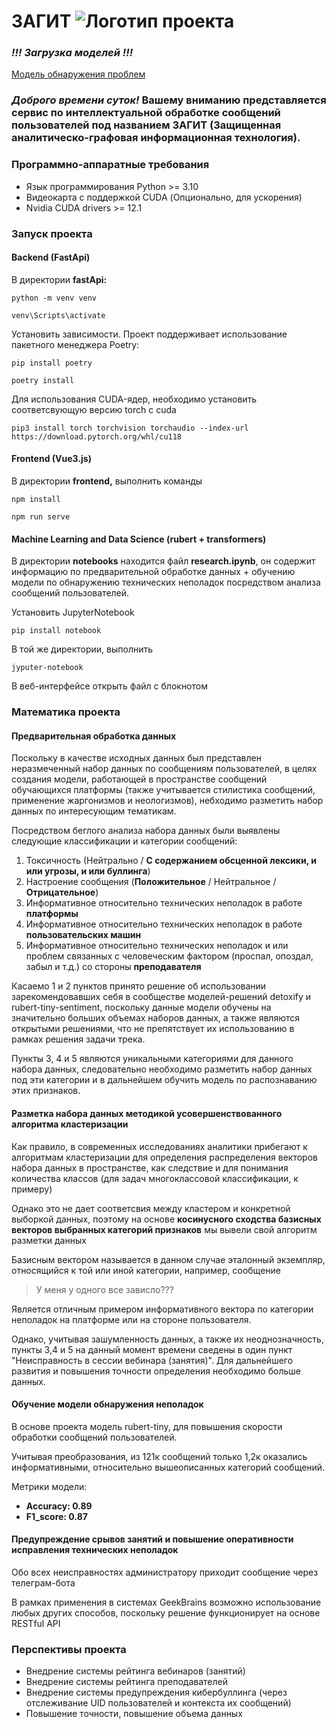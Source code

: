 # ЗАГИТ ![Логотип проекта](voice.png)

### *!!! Загрузка моделей !!!*

[Модель обнаружения проблем](https://downloader.disk.yandex.ru/disk/06f7f54d1fa80658517fde408700dec12bdaf9bfb13d8d799b301905056b4e12/662dc005/LNSgGX-_DPru2p3UujvUJanr6PFhsbEgw34nEektLhQrTgpLcPrZR40QiZXji9LG8qKT_G1d9elE6w7tPPGIIA%3D%3D?uid=0&filename=tiny_ready.rar&disposition=attachment&hash=Dggc4Bpf3czvJlx8BmIpepusWLSqC65JXSgQLc9nShWziI0ZaJmVCJkyiOTDW/Pwq/J6bpmRyOJonT3VoXnDag%3D%3D&limit=0&content_type=application%2Fx-rar&owner_uid=255254077&fsize=109000489&hid=bbd7cba9c737f9e418ae7b390510ff74&media_type=compressed&tknv=v2)

### *Доброго времени суток!* **Вашему вниманию** представляется сервис по интеллектуальной обработке сообщений пользователей под названием ЗАГИТ (Защищенная аналитическо-графовая информационная технология).

### Программно-аппаратные требования

* Язык программирования Python >= 3.10
* Видеокарта с поддержкой CUDA (Опционально, для ускорения)
* Nvidia CUDA drivers >= 12.1

### Запуск проекта

#### Backend (FastApi)

В директории **fastApi:**

`python -m venv venv`

`venv\Scripts\activate`

Установить зависимости. Проект поддерживает использование пакетного менеджера Poetry:

`pip install poetry`

`poetry install`

Для использования CUDA-ядер, необходимо установить соответсвующую версию torch с cuda

`pip3 install torch torchvision torchaudio --index-url https://download.pytorch.org/whl/cu118`

#### Frontend (Vue3.js)

В директории **frontend,** выполнить команды

`npm install`

`npm run serve`

#### Machine Learning and Data Science (rubert + transformers)

В директории **notebooks** находится файл **research.ipynb**, он содержит информацию по предварительной обработке данных + обучению модели по обнаружению технических неполадок посредством анализа сообщений пользователей.

Установить JupyterNotebook

`pip install notebook`

В той же директории, выполнить

`jyputer-notebook`

В веб-интерфейсе открыть файл с блокнотом

### Математика проекта

#### Предварительная обработка данных

Поскольку в качестве исходных данных был представлен неразмеченный набор данных по сообщениям пользователей, в целях создания модели, работающей в пространстве сообщений обучающихся платформы (также учитывается стилистика сообщений, применение жаргонизмов и неологизмов), небходимо разметить набор данных по интересующим тематикам.

Посредством беглого анализа набора данных были выявлены следующие классификации и категории сообщений:

1. Токсичность (Нейтрально / **С содержанием обсценной лексики, и или угрозы, и или буллинга**)
2. Настроение сообщения (**Положительное** / Нейтральное / **Отрицательное**)
3. Информативное относительно технических неполадок в работе **платформы**
4. Информативное относительно технических неполадок в работе **пользовательских машин**
5. Информативное относительно технических неполадок и или проблем связанных с человеческим фактором (проспал, опоздал, забыл и т.д.) со стороны **преподавателя**

Касаемо 1 и 2 пунктов принято решение об использовании зарекомендовавших себя в сообществе моделей-решений detoxify и rubert-tiny-sentiment, поскольку данные модели обучены на значительно больших объемах наборов данных, а также являются открытыми решениями, что не препятствует их использованию в рамках решения задачи трека.

Пункты 3, 4 и 5 являются уникальными категориями для данного набора данных, следовательно необходимо разметить набор данных под эти категории и в дальнейшем обучить модель по распознаванию этих признаков.

#### Разметка набора данных методикой усовершенствованного алгоритма кластеризации

Как правило, в современных исследованиях аналитики прибегают к алгоритмам кластеризации для определения распределения векторов набора данных в пространстве, как следствие и для понимания количества классов (для задач многоклассовой классификации, к примеру)

Однако это не дает соответсвия между кластером и конкретной выборкой данных, поэтому на основе **косинусного сходства базисных векторов выбранных категорий признаков** мы вывели свой алгоритм разметки данных

Базисным вектором называется в данном случае эталонный экземпляр, относящийся к той или иной категории, например, сообщение

> У меня у одного все зависло???

Является отличным примером информативного вектора по категории неполадок на платформе или на стороне пользователя.

Однако, учитывая зашумленность данных, а также их неоднозначность, пункты 3,4 и 5 на данный момент времени сведены в один пункт "Неисправность в сессии вебинара (занятия)". Для дальнейшего развития и повышения точности определения необходимо больше данных.

#### Обучение модели обнаружения неполадок

В основе проекта модель rubert-tiny, для повышения скорости обработки сообщений пользователей.

Учитывая преобразования, из 121к сообщений только 1,2к оказались информативными, относительно вышеописанных категорий сообщений.

Метрики модели:

* **Accuracy: 0.89**
* **F1_score: 0.87**

#### Предупреждение срывов занятий и повышение оперативности исправления технических неполадок

Обо всех неисправностях администратору приходит сообщение через телеграм-бота

В рамках применения в системах GeekBrains возможно использование любых других способов, поскольку решение функционирует на основе RESTful API

### Перспективы проекта

* Внедрение системы рейтинга вебинаров (занятий)
* Внедрение системы рейтинга преподавателей
* Внедрение системы предупреждения кибербуллинга (через отслеживание UID пользователей и контекста их сообщений)
* Повышение точности, повышение объема данных
